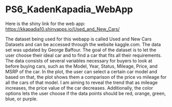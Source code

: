 # PS6_KadenKapadia_WebApp

Here is the shiny link for the web app: https://kkapadia10.shinyapps.io/Used_and_New_Cars/

The dataset being used for this webapp is called Used and New Cars Datasets and can be accessed through the website kaggle.com. The data set was updated by George Baffour. 
The goal of the dataset is to let the user choose their ideal car and to find a car that fits all their requirements. 
The data consists of several variables necessary for buyers to look at before buying cars, such as the Model, Year, Status, Mileage, Price, and MSRP of the car. 
In the plot, the user can select a certain car model and based on that, the plot shows them a comparison of the price vs mileage for all the cars of that model. I am aiming to reveal the trend that as mileage increases, the price value of the car decreases. Additionally, the color options lets the user choose if the data points should be red, orange, green, blue, or purple. 
